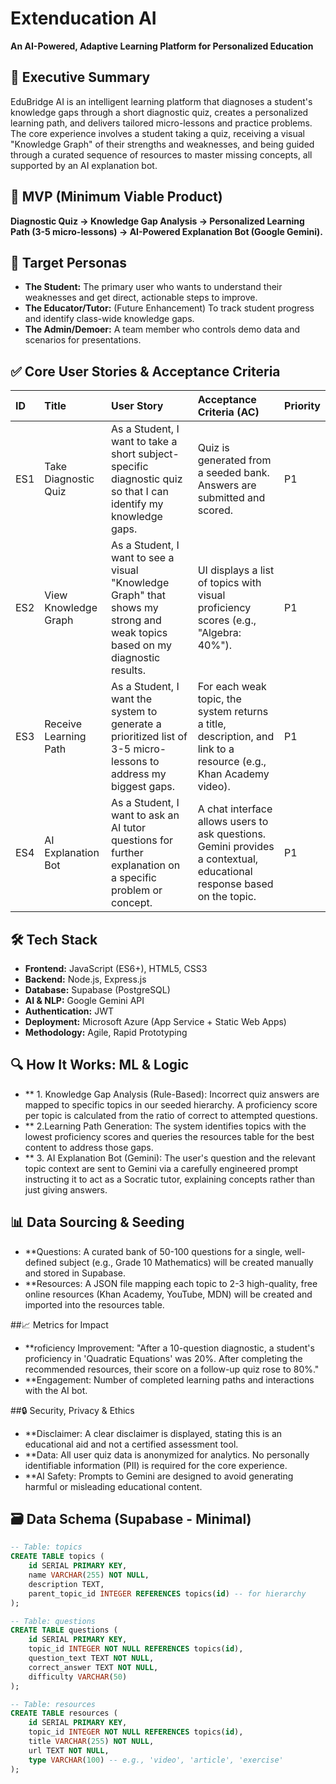 # Extenducation AI

**An AI-Powered, Adaptive Learning Platform for Personalized Education**

## 🎯 Executive Summary

EduBridge AI is an intelligent learning platform that diagnoses a student's knowledge gaps through a short diagnostic quiz, creates a personalized learning path, and delivers tailored micro-lessons and practice problems. The core experience involves a student taking a quiz, receiving a visual "Knowledge Graph" of their strengths and weaknesses, and being guided through a curated sequence of resources to master missing concepts, all supported by an AI explanation bot.

## 🚀 MVP (Minimum Viable Product)

**Diagnostic Quiz → Knowledge Gap Analysis → Personalized Learning Path (3-5 micro-lessons) → AI-Powered Explanation Bot (Google Gemini).**

## 👥 Target Personas

*   **The Student:** The primary user who wants to understand their weaknesses and get direct, actionable steps to improve.
*   **The Educator/Tutor:** (Future Enhancement) To track student progress and identify class-wide knowledge gaps.
*   **The Admin/Demoer:** A team member who controls demo data and scenarios for presentations.

## ✅ Core User Stories & Acceptance Criteria

| ID  | Title | User Story | Acceptance Criteria (AC) | Priority |
| :-- | :---- | :--------- | :----------------------- | :------- |
| ES1 | Take Diagnostic Quiz | As a Student, I want to take a short subject-specific diagnostic quiz so that I can identify my knowledge gaps. | Quiz is generated from a seeded bank. Answers are submitted and scored. | P1 |
| ES2 | View Knowledge Graph | As a Student, I want to see a visual "Knowledge Graph" that shows my strong and weak topics based on my diagnostic results. | UI displays a list of topics with visual proficiency scores (e.g., "Algebra: 40%"). | P1 |
| ES3 | Receive Learning Path | As a Student, I want the system to generate a prioritized list of 3-5 micro-lessons to address my biggest gaps. | For each weak topic, the system returns a title, description, and link to a resource (e.g., Khan Academy video). | P1 |
| ES4 | AI Explanation Bot | As a Student, I want to ask an AI tutor questions for further explanation on a specific problem or concept. | A chat interface allows users to ask questions. Gemini provides a contextual, educational response based on the topic. | P1 |

## 🛠️ Tech Stack

*   **Frontend:** JavaScript (ES6+), HTML5, CSS3
*   **Backend:** Node.js, Express.js
*   **Database:** Supabase (PostgreSQL)
*   **AI & NLP:** Google Gemini API
*   **Authentication:** JWT
*   **Deployment:** Microsoft Azure (App Service + Static Web Apps)
*   **Methodology:** Agile, Rapid Prototyping

## 🔍 How It Works: ML & Logic
* ** 1. Knowledge Gap Analysis (Rule-Based): Incorrect quiz answers are mapped to specific topics in our seeded hierarchy. A proficiency score per topic is calculated from the ratio of correct to attempted questions.
* ** 2.Learning Path Generation: The system identifies topics with the lowest proficiency scores and queries the resources table for the best content to address those gaps.
* ** 3. AI Explanation Bot (Gemini): The user's question and the relevant topic context are sent to Gemini via a carefully engineered prompt instructing it to act as a Socratic tutor, explaining concepts rather than just giving answers.

## 📊 Data Sourcing & Seeding
* **Questions: A curated bank of 50-100 questions for a single, well-defined subject (e.g., Grade 10 Mathematics) will be created manually and stored in Supabase.
* **Resources: A JSON file mapping each topic to 2-3 high-quality, free online resources (Khan Academy, YouTube, MDN) will be created and imported into the resources table.

  
##📈 Metrics for Impact
* **roficiency Improvement: "After a 10-question diagnostic, a student's proficiency in 'Quadratic Equations' was 20%. After completing the recommended resources, their score on a follow-up quiz rose to 80%."
* **Engagement: Number of completed learning paths and interactions with the AI bot.


##🔒 Security, Privacy & Ethics
* **Disclaimer: A clear disclaimer is displayed, stating this is an educational aid and not a certified assessment tool.
* **Data: All user quiz data is anonymized for analytics. No personally identifiable information (PII) is required for the core experience.
* **AI Safety: Prompts to Gemini are designed to avoid generating harmful or misleading educational content.

## 🗃️ Data Schema (Supabase - Minimal)

```sql
-- Table: topics
CREATE TABLE topics (
    id SERIAL PRIMARY KEY,
    name VARCHAR(255) NOT NULL,
    description TEXT,
    parent_topic_id INTEGER REFERENCES topics(id) -- for hierarchy
);

-- Table: questions
CREATE TABLE questions (
    id SERIAL PRIMARY KEY,
    topic_id INTEGER NOT NULL REFERENCES topics(id),
    question_text TEXT NOT NULL,
    correct_answer TEXT NOT NULL,
    difficulty VARCHAR(50)
);

-- Table: resources
CREATE TABLE resources (
    id SERIAL PRIMARY KEY,
    topic_id INTEGER NOT NULL REFERENCES topics(id),
    title VARCHAR(255) NOT NULL,
    url TEXT NOT NULL,
    type VARCHAR(100) -- e.g., 'video', 'article', 'exercise'
);

